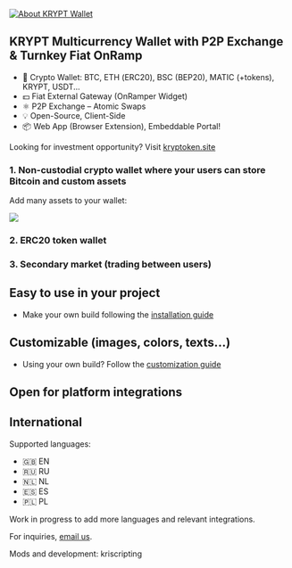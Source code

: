 [![About KRYPT Wallet](https://img.shields.io/badge/ERC20-KRYPT-orange)](https://kryptoken.site)
   
## KRYPT Multicurrency Wallet with P2P Exchange & Turnkey Fiat OnRamp        
- 👛 Crypto Wallet: BTC, ETН (ERC20), BSC (BEP20), MATIC (+tokens), KRYPT, USDT...
- 💵 Fiat External Gateway (OnRamper Widget)
- ⚛️ P2P Exchange – Atomic Swaps
- 💡 Open-Source, Client-Side
- 📦 Web App (Browser Extension), Embeddable Portal!

Looking for investment opportunity? Visit [kryptoken.site](https://kryptoken.site)

### 1. Non-custodial crypto wallet where your users can store Bitcoin and custom assets

Add many assets to your wallet:

<img src="https://ipfs.io/ipfs/bafybeifb5ygqasyvijku5prik3df7xochhtuwmfit5eyj6hxie7ivwal7m">

### 2. ERC20 token wallet

### 3. Secondary market (trading between users)

## Easy to use in your project

- Make your own build following the [installation guide](/docs/INSTALLATION.md)


## Customizable (images, colors, texts...)

- Using your own build? Follow the [customization guide](/docs/CUSTOMIZATION.md)


## Open for platform integrations


## International

Supported languages:

- 🇬🇧 EN
- 🇷🇺 RU
- 🇳🇱 NL
- 🇪🇸 ES
- 🇵🇱 PL

Work in progress to add more languages and relevant integrations.


For inquiries, [email us](mailto:service@kryptoken.site).


Mods and development: kriscripting

